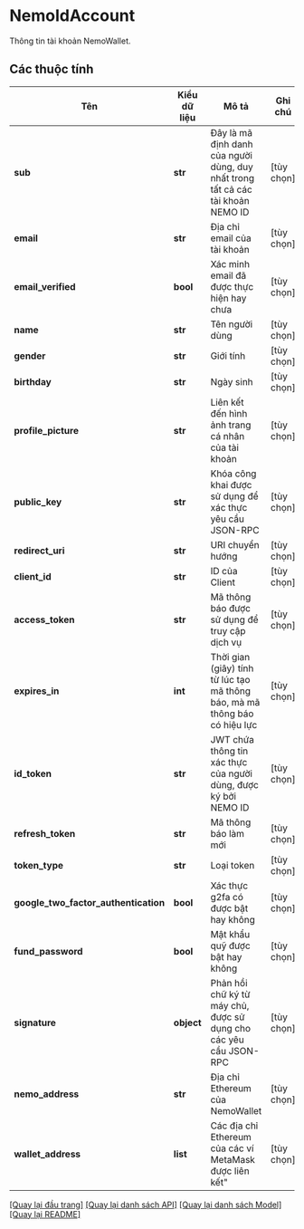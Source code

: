 # NemoIdAccount

Thông tin tài khoản NemoWallet.
## Các thuộc tính
Tên | Kiểu dữ liệu | Mô tả | Ghi chú
------------ | ------------- | ------------- | -------------
**sub** | **str** | Đây là mã định danh của người dùng, duy nhất trong tất cả các tài khoản NEMO ID  | [tùy chọn] 
**email** | **str** | Địa chỉ email của tài khoản | [tùy chọn] 
**email_verified** | **bool** | Xác minh email đã được thực hiện hay chưa | [tùy chọn] 
**name** | **str** | Tên người dùng | [tùy chọn] 
**gender** | **str** | Giới tính | [tùy chọn] 
**birthday** | **str** | Ngày sinh | [tùy chọn] 
**profile_picture** | **str** | Liên kết đến hình ảnh trang cá nhân của tài khoản | [tùy chọn] 
**public_key** | **str** | Khóa công khai được sử dụng để xác thực yêu cầu JSON-RPC | [tùy chọn] 
**redirect_uri** | **str** | URI chuyển hướng | [tùy chọn] 
**client_id** | **str** | ID của Client | [tùy chọn] 
**access_token** | **str** | Mã thông báo được sử dụng để truy cập dịch vụ | [tùy chọn] 
**expires_in** | **int** | Thời gian (giây) tính từ lúc tạo mã thông báo, mà mã thông báo có hiệu lực | [tùy chọn] 
**id_token** | **str** | JWT chứa thông tin xác thực của người dùng, được ký bởi NEMO ID | [tùy chọn] 
**refresh_token** | **str** | Mã thông báo làm mới | [tùy chọn] 
**token_type** | **str** | Loại token | [tùy chọn] 
**google_two_factor_authentication** | **bool** | Xác thực g2fa có được bật hay không | [tùy chọn] 
**fund_password** | **bool** | Mật khẩu quỹ được bật hay không | [tùy chọn] 
**signature** | **object** | Phản hồi chữ ký từ máy chủ, được sử dụng cho các yêu cầu JSON-RPC | [tùy chọn] 
**nemo_address** | **str** | Địa chỉ Ethereum của NemoWallet | [tùy chọn] 
**wallet_address** | **list** | Các địa chỉ Ethereum của các ví MetaMask được liên kết" | [tùy chọn] 

[[Quay lại đầu trang]](#) [[Quay lại danh sách API]](./README.md#tài-liệu-về-api-endpoints) [[Quay lại danh sách Model]](./README.md#tài-liệu-về-models) [[Quay lại README]](./README.md)